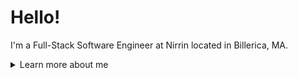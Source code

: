 # Hello!
I'm a Full-Stack Software Engineer at Nirrin located in Billerica, MA.

<details>
<summary>
  Learn more about me
</summary>

## About me 🐼
Immaculately chill vibes. Avid K-pop listener. Enjoyer of manga and comics.
- [Connect with me professionally 💼](https://www.linkedin.com/in/quingocnguyen/)
- [Connect with me through pain 😔](https://leetcode.com/quinguyen-dev/)

### Professional Interest
- Engineering products that users love using
- Being a part of an organization that aims to make a change
- Customer-driven development and design

### Preferred Technologies
- TypeScript
- Python 3
- Next.js or Remix.run
- Prisma
- PostgreSQL
- GraphQL
- Rust

## What have I been working on? 💻
- Products and tooling for Nirrin

### Potential Projects
- None

### Ongoing Projects
- None

### Recent Projects
- 🔒 Centralized Search Engine over Wikipedia (Python)
- [100 Days of SwiftUI Project Repository](https://github.com/quinguyen-dev/100-Days-of-SwiftUI) (Swift, SwiftUI)
- [Madness Puzzle](https://github.com/quinguyen-dev/2x2-madness-puzzle) (TypeScript, React, Tailwind, Vitest)
- [ITS Companion Application](https://github.com/quinguyen-dev/wpi-its-companion) (Kotlin)
- 🔒 Consignment Store (Remix, Tailwind, SST, TypeScript, AWS S3, AWS Cognito) 
- 🔒 Polar Park Hub (TypeScript, React Native, Shopify Restyle)

## What am I learning right now? 📚
- A secret.

## What am I planning on learning? 📗
- TBD
